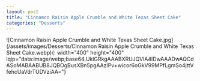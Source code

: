 ```yaml
---
layout: post
title: "Cinnamon Raisin Apple Crumble and White Texas Sheet Cake"
categories: "Desserts"
---
```

![Cinnamon Raisin Apple Crumble and White Texas Sheet Cake.jpg](/assets/images/Desserts/Cinnamon Raisin Apple Crumble and White Texas Sheet Cake.webp){: width="400" height="400" lqip="data:image/webp;base64,UklGRkgAAABXRUJQVlA4IDwAAADwAQCdASoMABAABUB8JQBOgBusXBn5pgAAzIPv+wicor6oGkV99MPfLgmSo4jttVfehcUaVdrTUDVziAA="}

